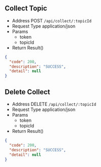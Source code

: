 ## Collect Topic

- Address POST `/api/collect/:topicId`
- Request Type application/json
- Params
  - token
  - topicId
- Return Result()

```json
{
  "code": 200,
  "description": "SUCCESS",
  "detail": null
}
```

## Delete Collect

- Address DELETE `/api/collect/:topicId`
- Request Type application/json
- Params
  - token
  - topicId
- Return Result()

```json
{
  "code": 200,
  "description": "SUCCESS",
  "detail": null
}
```
